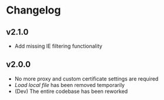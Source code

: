 # Changelog

## v2.1.0

- Add missing IE filtering functionality

## v2.0.0

- No more proxy and custom certificate settings are required
- *Load local file* has been removed temporarily
- (Dev) The entire codebase has been reworked
